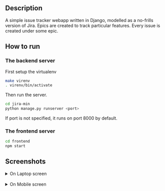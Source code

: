 
## Description

A simple issue tracker webapp written in Django, modelled as a no-frills version of Jira.
Epics are created to track particular features.
Every issue is created under some epic.

## How to run

### The backend server

First setup the virtualenv

```sh
make virenv
. virenv/bin/activate
```

Then run the server.

```sh
cd jira-min
python manage.py runserver <port>
```
If port is not specified, it runs on port 8000 by default.

### The frontend server

```sh
cd frontend
npm start
```
## Screenshots
<details>
  <summary>On Laptop screen</summary>

<br><br>
<img src="https://user-images.githubusercontent.com/42782646/184549843-f70a390b-3597-4515-94f0-9b8b458caa22.png" width="600">

<br><br>
<img src="https://user-images.githubusercontent.com/42782646/184549845-2ea2545a-e974-47e0-8cc2-e769fac13eb0.png" width="600">

<br><br>
<img src="https://user-images.githubusercontent.com/42782646/184549846-2799cd93-f24d-4bfa-a3a9-bd00c1ba3827.png" width="600">

<br><br>
<img src="https://user-images.githubusercontent.com/42782646/184549850-27752ad9-900b-49d9-b733-ab1bb79ed15a.png" width="600">

<br><br>
<img src="https://user-images.githubusercontent.com/42782646/184549851-7876512b-3574-4135-a4f1-b8f63121f364.png" width="600">

<br><br>
<img src="https://user-images.githubusercontent.com/42782646/184549857-8fdc11bb-e8f0-4f73-96a7-a64995c04f00.png" width="600">
  
</details>

<br>

<details>
  <summary>On Mobile screen</summary>


<img src="https://user-images.githubusercontent.com/42782646/184549919-26131933-ca46-4328-b30e-930a0ecaab9a.png" width="300">

<br><br>
<img src="https://user-images.githubusercontent.com/42782646/184549923-29fbab1d-6ae9-4bc9-9838-3d0234395d15.png" width="300">

<br><br>
<img src="https://user-images.githubusercontent.com/42782646/184549924-7640e778-8ab1-4507-8fda-1f0b79c881d5.png" width="300">

<br><br>
<img src="https://user-images.githubusercontent.com/42782646/184549926-383e00d1-d318-4cad-980f-1e5831836a24.png" width="300">

<br><br>
<img src="https://user-images.githubusercontent.com/42782646/184549927-650dda3e-9a4d-41eb-ae26-a01ade09728d.png" width="300">

<br><br>
<img src="https://user-images.githubusercontent.com/42782646/184549929-7733d5b9-dee1-4efc-846c-7b04c6f7c46c.png" width="300">

<br><br>
<img src="https://user-images.githubusercontent.com/42782646/184549933-9500b9ad-f634-4492-a9aa-a7d830bc3e8c.png" width="300">

<br><br>
<img src="https://user-images.githubusercontent.com/42782646/184549934-9648c499-de81-4d3e-a8ae-aa1c7c56d903.png" width="300">

  
</details>
